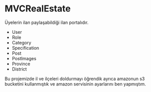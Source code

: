# MVCRealEstate

Üyelerin ilan paylaşabildiği ilan portalıdır.

- User
- Role
- Category
- Specification
- Post
- PostImages
- Province
- District

Bu projemizde il ve ilçeleri doldurmayı öğrendik ayrıca amazonun s3 bucketini kullanmıştık ve amazon servisinin ayarlarını ben yapmıştım.

